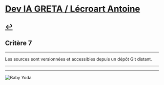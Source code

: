 
# [Dev IA GRETA / Lécroart Antoine](https://github.com/Dev-IA-2024/antoine.lecroart)

[↩️](..)
---

## Critère 7

---

Les sources sont versionnées et accessibles depuis un dépôt Git distant.

---
---
![Baby Yoda](https://images3.alphacoders.com/110/1108129.jpg)
